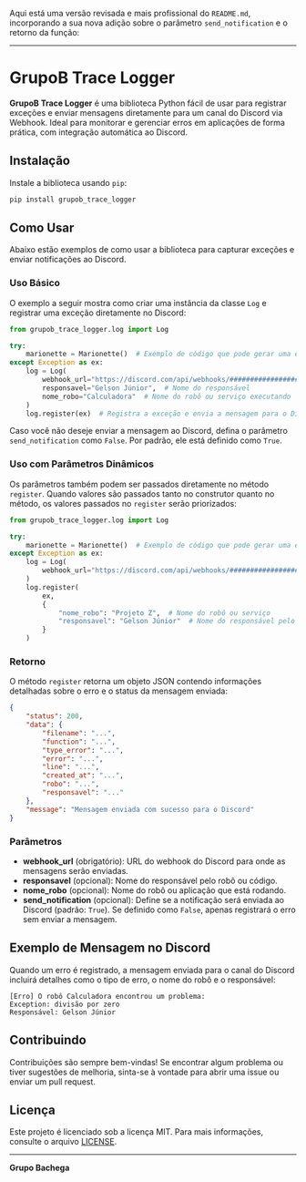 Aqui está uma versão revisada e mais profissional do `README.md`, incorporando a sua nova adição sobre o parâmetro `send_notification` e o retorno da função:

---

# GrupoB Trace Logger

**GrupoB Trace Logger** é uma biblioteca Python fácil de usar para registrar exceções e enviar mensagens diretamente para um canal do Discord via Webhook. Ideal para monitorar e gerenciar erros em aplicações de forma prática, com integração automática ao Discord.

## Instalação

Instale a biblioteca usando `pip`:

```bash
pip install grupob_trace_logger
```

## Como Usar

Abaixo estão exemplos de como usar a biblioteca para capturar exceções e enviar notificações ao Discord.

### Uso Básico

O exemplo a seguir mostra como criar uma instância da classe `Log` e registrar uma exceção diretamente no Discord:

```python
from grupob_trace_logger.log import Log

try:
    marionette = Marionette()  # Exemplo de código que pode gerar uma exceção
except Exception as ex:
    log = Log(
        webhook_url="https://discord.com/api/webhooks/##################/##############-####_################-########################################",
        responsavel="Gelson Júnior",  # Nome do responsável
        nome_robo="Calculadora"  # Nome do robô ou serviço executando
    )
    log.register(ex)  # Registra a exceção e envia a mensagem para o Discord
```

Caso você não deseje enviar a mensagem ao Discord, defina o parâmetro `send_notification` como `False`. Por padrão, ele está definido como `True`.

### Uso com Parâmetros Dinâmicos

Os parâmetros também podem ser passados diretamente no método `register`. Quando valores são passados tanto no construtor quanto no método, os valores passados no `register` serão priorizados:

```python
from grupob_trace_logger.log import Log

try:
    marionette = Marionette()  # Exemplo de código que pode gerar uma exceção
except Exception as ex:
    log = Log(
        webhook_url="https://discord.com/api/webhooks/##################/##############-####_################-########################################"
    )
    log.register(
        ex,
        {
            "nome_robo": "Projeto Z",  # Nome do robô ou serviço
            "responsavel": "Gelson Júnior"  # Nome do responsável pelo código
        }
    )
```

### Retorno

O método `register` retorna um objeto JSON contendo informações detalhadas sobre o erro e o status da mensagem enviada:

```json
{
    "status": 200,
    "data": {
        "filename": "...",
        "function": "...",
        "type_error": "...",
        "error": "...",
        "line": "...",
        "created_at": "...",
        "robo": "...",
        "responsavel": "..."
    },
    "message": "Mensagem enviada com sucesso para o Discord"
}
```

### Parâmetros

- **webhook_url** (obrigatório): URL do webhook do Discord para onde as mensagens serão enviadas.
- **responsavel** (opcional): Nome do responsável pelo robô ou código.
- **nome_robo** (opcional): Nome do robô ou aplicação que está rodando.
- **send_notification** (opcional): Define se a notificação será enviada ao Discord (padrão: `True`). Se definido como `False`, apenas registrará o erro sem enviar a mensagem.

## Exemplo de Mensagem no Discord

Quando um erro é registrado, a mensagem enviada para o canal do Discord incluirá detalhes como o tipo de erro, o nome do robô e o responsável:

```
[Erro] O robô Calculadora encontrou um problema:
Exception: divisão por zero
Responsável: Gelson Júnior
```

## Contribuindo

Contribuições são sempre bem-vindas! Se encontrar algum problema ou tiver sugestões de melhoria, sinta-se à vontade para abrir uma issue ou enviar um pull request.

## Licença

Este projeto é licenciado sob a licença MIT. Para mais informações, consulte o arquivo [LICENSE](LICENSE).

---

**Grupo Bachega**
